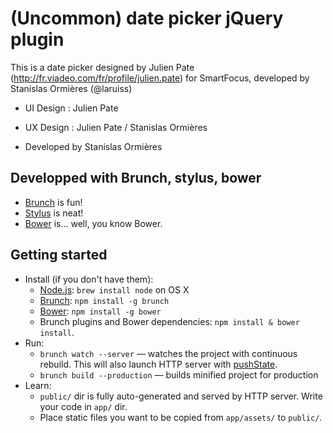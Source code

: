 # (Uncommon) date picker jQuery plugin

This is a date picker designed by Julien Pate (http://fr.viadeo.com/fr/profile/julien.pate) for SmartFocus, developed by Stanislas Ormières (@laruiss)

* UI Design : Julien Pate
* UX Design : Julien Pate / Stanislas Ormières

* Developed by Stanislas Ormières

## Developped with Brunch, stylus, bower

* [Brunch](http://brunch.io) is fun!
* [Stylus](http://learnboost.github.io/stylus/) is neat!
* [Bower](http://bower.io) is... well, you know Bower.

## Getting started
* Install (if you don't have them):
    * [Node.js](http://nodejs.org): `brew install node` on OS X
    * [Brunch](http://brunch.io): `npm install -g brunch`
    * [Bower](http://bower.io): `npm install -g bower`
    * Brunch plugins and Bower dependencies: `npm install & bower install`.
* Run:
    * `brunch watch --server` — watches the project with continuous rebuild. This will also launch HTTP server with [pushState](https://developer.mozilla.org/en-US/docs/Web/Guide/API/DOM/Manipulating_the_browser_history).
    * `brunch build --production` — builds minified project for production
* Learn:
    * `public/` dir is fully auto-generated and served by HTTP server.  Write your code in `app/` dir.
    * Place static files you want to be copied from `app/assets/` to `public/`.
    
